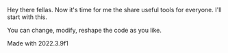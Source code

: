 Hey there fellas. Now it's time for me the share useful tools for everyone. I'll start with this.


You can change, modify, reshape the code as you like.


Made with 2022.3.9f1
